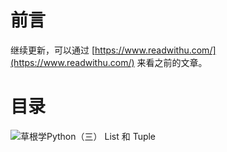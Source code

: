 # 前言 #

继续更新，可以通过 [https://www.readwithu.com/](https://www.readwithu.com/) 来看之前的文章。

# 目录 #

![草根学Python（三） List 和 Tuple](https://user-gold-cdn.xitu.io/2017/6/21/8135ae4d00e3ea07e3dae2df97fd9aaf)
